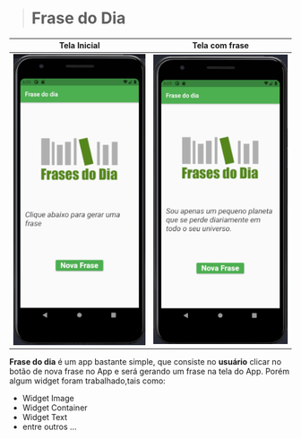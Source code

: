 ># Frase do Dia

Tela Inicial               |  Tela com frase
:-------------------------:|:-------------------------:
![](./images/screnshot01.png)  |  ![](./images/screnshot02.png)

__Frase do dia__ é um app bastante simple, que consiste no __usuário__ clicar no botão de nova frase no App e será gerando um 
frase na tela do App. Porém algum widget foram trabalhado,tais como:


* Widget Image
* Widget Container
* Widget Text
* entre outros ...


